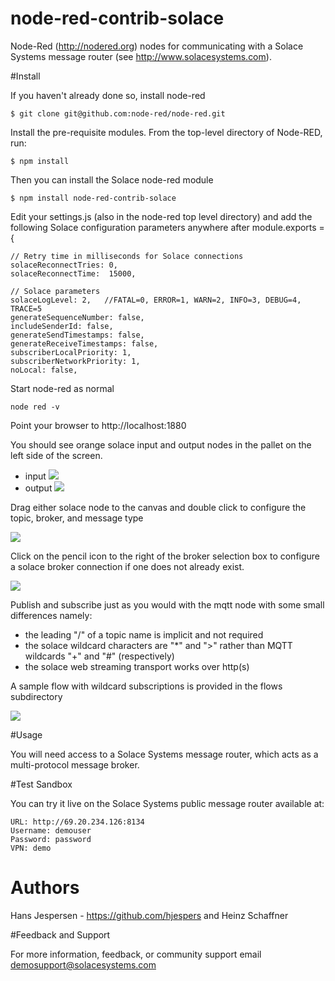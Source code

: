 node-red-contrib-solace
========================

Node-Red (http://nodered.org) nodes for communicating with a Solace Systems message router (see http://www.solacesystems.com).

#Install

If you haven't already done so, install node-red

    $ git clone git@github.com:node-red/node-red.git

Install the pre-requisite modules. From the top-level directory of Node-RED, run:

    $ npm install

Then you can install the Solace node-red module 

    $ npm install node-red-contrib-solace

Edit your settings.js (also in the node-red top level directory) and add the following Solace configuration parameters anywhere after module.exports = {

    // Retry time in milliseconds for Solace connections
    solaceReconnectTries: 0,
    solaceReconnectTime:  15000,

    // Solace parameters
    solaceLogLevel: 2,   //FATAL=0, ERROR=1, WARN=2, INFO=3, DEBUG=4, TRACE=5
    generateSequenceNumber: false,
    includeSenderId: false,
    generateSendTimestamps: false,
    generateReceiveTimestamps: false,
    subscriberLocalPriority: 1,
    subscriberNetworkPriority: 1,
    noLocal: false,

Start node-red as normal

    node red -v

Point your browser to http://localhost:1880

You should see orange solace input and output nodes in the pallet on the left side of the screen.
<ul>
    <li>input <img src="https://github.com/hjespers/node-red-contrib-solace/blob/master/images/solace_input_node.png"></li>
    <li>output <img src="https://github.com/hjespers/node-red-contrib-solace/blob/master/images/solace_output_node.png"></li>
</ul>


Drag either solace node to the canvas and double click to configure the topic, broker, and message type

<img src="https://github.com/hjespers/node-red-contrib-solace/blob/master/images/edit_solace_node.png">


Click on the pencil icon to the right of the broker selection box to configure a solace broker connection if one does not already exist.

<img src="https://github.com/hjespers/node-red-contrib-solace/blob/master/images/edit_solace_broker_config.png">

Publish and subscribe just as you would with the mqtt node with some small differences namely:
<ul>
    <li>the leading "/" of a topic name is implicit and not required</li>
    <li>the solace wildcard characters are "*" and ">" rather than MQTT wildcards "+" and "#" (respectively)</li>
    <li>the solace web streaming transport works over http(s)
</ul>

A sample flow with wildcard subscriptions is provided in the flows subdirectory

<img src="https://github.com/hjespers/node-red-contrib-solace/blob/master/flows/sample_solace_pubsub_flow.png">

#Usage

You will need access to a Solace Systems message router, which acts as a multi-protocol message broker.

#Test Sandbox

You can try it live on the Solace Systems public message router available at:

    URL: http://69.20.234.126:8134
    Username: demouser
    Password: password
    VPN: demo

# Authors

Hans Jespersen -  https://github.com/hjespers and Heinz Schaffner 

#Feedback and Support

For more information, feedback, or community support email demosupport@solacesystems.com

